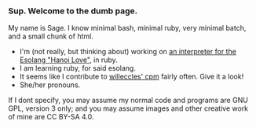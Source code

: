 ### Sup. Welcome to the dumb page.

My name is Sage. I know minimal bash, minimal ruby, very minimal batch, and a small chunk of html.
  - I'm (not really, but thinking about) working on [an interpreter for the Esolang "Hanoi Love"](https://github.com/foxsouns/HanoiL-Intp-Ruby), in ruby.
  - I am learning ruby, for said esolang.
  - It seems like I contribute to [willeccles' cpm](https://github.com/willeccles/cpm) fairly often. Give it a look!
  - She/her pronouns.

If I dont specify, you may assume my normal code and programs are GNU GPL, version 3 only; and you may assume images and other creative work of mine are CC BY-SA 4.0.
